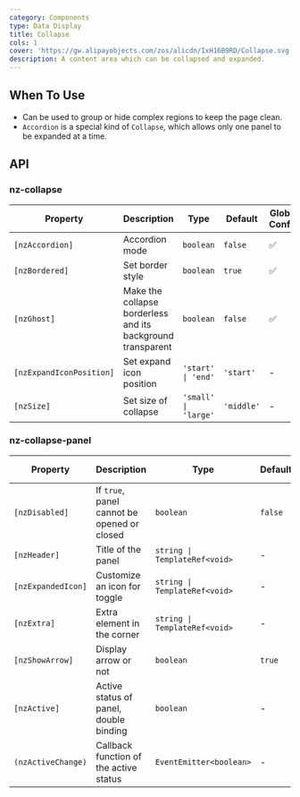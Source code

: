 ```yaml
---
category: Components
type: Data Display
title: Collapse
cols: 1
cover: 'https://gw.alipayobjects.com/zos/alicdn/IxH16B9RD/Collapse.svg'
description: A content area which can be collapsed and expanded.
---
```


## When To Use

- Can be used to group or hide complex regions to keep the page clean.
- `Accordion` is a special kind of `Collapse`, which allows only one panel to be expanded at a time.

## API

### nz-collapse

| Property                 | Description                                                 | Type                 | Default    | Global Config |
| ------------------------ | ----------------------------------------------------------- | -------------------- | ---------- | ------------- |
| `[nzAccordion]`          | Accordion mode                                              | `boolean`            | `false`    | ✅            |
| `[nzBordered]`           | Set border style                                            | `boolean`            | `true`     | ✅            |
| `[nzGhost]`              | Make the collapse borderless and its background transparent | `boolean`            | `false`    | ✅            |
| `[nzExpandIconPosition]` | Set expand icon position                                    | `'start' \| 'end'`   | `'start'`  | -             |
| `[nzSize]`               | Set size of collapse                                        | `'small' \| 'large'` | `'middle'` | -             |

### nz-collapse-panel

| Property           | Description                                 | Type                          | Default | Global Config |
|--------------------|---------------------------------------------|-------------------------------|---------|---------------|
| `[nzDisabled]`     | If `true`, panel cannot be opened or closed | `boolean`                     | `false` | -             |
| `[nzHeader]`       | Title of the panel                          | `string \| TemplateRef<void>` | -       | -             |
| `[nzExpandedIcon]` | Customize an icon for toggle                | `string \| TemplateRef<void>` | -       | -             |
| `[nzExtra]`        | Extra element in the corner                 | `string \| TemplateRef<void>` | -       | -             |
| `[nzShowArrow]`    | Display arrow or not                        | `boolean`                     | `true`  | ✅            |
| `[nzActive]`       | Active status of panel, double binding      | `boolean`                     | -       | -             |
| `(nzActiveChange)` | Callback function of the active status      | `EventEmitter<boolean>`       | -       | -             |
